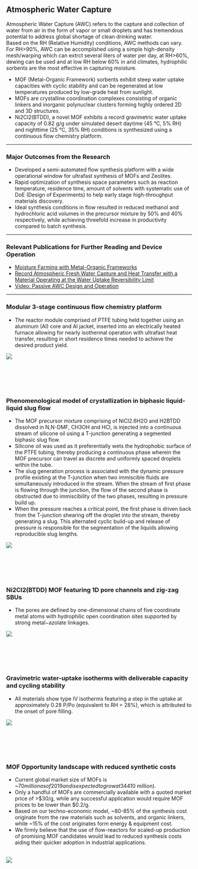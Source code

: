 ## Atmospheric Water Capture <br>
Atmospheric Water Capture (AWC) refers to the capture and collection of water from air in the form of vapor or small droplets and has tremendous potential to address global shortage of clean drinking water.<br>
Based on the RH (Relative Humidity) conditions, AWC methods can vary. For RH>90%, AWC can be accomplished using a simple high-density mesh/warping which can extrct several liters of water per day, at RH>60%, dewing can be used and at low RH below 60% in arid climates, hydrophilic sorbents are the most effective in capturing moisture.<br>  
- MOF (Metal-Organic Framework) sorbents exhibit steep water uptake capacities with cyclic stability and can be regenerated at low temperatures produced by low-grade heat from sunlight.<br>
- MOFs are crystalline coordination complexes consisting of organic linkers and inorganic polynuclear clusters forming highly ordered 2D and 3D structures.<br>
- Ni2Cl2(BTDD), a novel MOF exhibits a record gravimetric water uptake capacity of 0.82 g/g under simulated desert daytime (45 °C, 5% RH) and nighttime (25 °C, 35% RH) conditions is synthesized using a continuous flow chemistry platform.

---

### Major Outcomes from the Research <br>
- Developed a semi-automated flow synthesis platform with a wide operational window for ultrafast synthesis of MOFs and Zeolites.<br>
- Rapid optimization of synthesis space parameters such as reaction temperature, residence time, amount of solvents with systematic use of DoE (Design of Experiments) to help early stage high-throughput materials discovery. <br>
- Ideal synthesis conditions in flow resulted in reduced methanol and hydrochloric acid volumes in the precursor mixture by 50% and 40% respectively, while achieving threefold increase in productivity compared to batch synthesis. <br>

---

### Relevant Publications for Further Reading and Device Operation<br>
- [Moisture Farming with Metal-Organic Frameworks](https://www.sciencedirect.com/science/article/pii/S2451929417302322)
- [Record Atmospheric Fresh Water Capture and Heat Transfer with a Material Operating at the Water Uptake Reversibility Limit](https://pubs.acs.org/doi/abs/10.1021/acscentsci.7b00186)
- [Video: Passive AWC Design and Operation](https://www.youtube.com/watch?v=-6T3ICXWqjc)

---

### Modular 3-stage continuous flow chemistry platform <br>
- The reactor module comprised of PTFE tubing held together using an aluminum (Al) core and Al jacket, inserted into an electrically heated furnace allowing for nearly isothermal operation with ultrafast heat transfer, resulting in short residence times needed to achieve the desired product yield.<br> 
<img src="images/Reactor Schematic.JPG?raw=true"/>

<br><br>
---

### Phenomenological model of crystallization in biphasic liquid-liquid slug flow <br>
- The MOF precursor mixture comprising of NiCl2.6H2O and H2BTDD dissolved in N,N-DMF, CH3OH and HCl, is injected into a continuous stream of silicone oil using a T-junction generating a segmented biphasic slug flow. 
- Silicone oil was used as it preferentially wets the hydrophobic surface of the PTFE tubing, thereby producing a continuous phase wherein the MOF precursor can travel as discrete and uniformly spaced droplets within the tube.
- The slug generation process is associated with the dynamic pressure profile existing at the T-junction when two immiscible fluids are simultaneously introduced in the stream. When the stream of first phase is flowing through the junction, the flow of the second phase is obstructed due to immiscibility of the two phases, resulting in pressure build up.<br>
- When the pressure reaches a critical point, the first phase is driven back from the T-junction shearing off the droplet into the stream, thereby generating a slug. This alternated cyclic build-up and release of pressure is responsible for the segmentation of the liquids allowing reproducible slug lengths. <br>
<img src="images/AWC3.JPG?raw=true"/>

<br><br>
---

### Ni2Cl2(BTDD) MOF featuring 1D pore channels and zig-zag SBUs <br>
- The pores are defined by one-dimensional chains of five coordinate metal atoms with hydrophilic open coordination sites supported by strong metal−azolate linkages.
<img src="images/AWC4.JPG?raw=true"/>

<br><br>
---

### Gravimetric water-uptake isotherms with deliverable capacity and cycling stability <br>
- All materials show type IV isotherms featuring a step in the uptake at approximately 0.28 P/Po (equivalent to RH = 28%), which is attributed to the onset of pore filling.<br>
<img src="images/AWC5.JPG?raw=true"/>

<br><br>
---

### MOF Opportunity landscape with reduced synthetic costs <br>
- Current global market size of MOFs is ~$70 million as of 2019 and is expected to grow at 34% CAGR till 2024 (~$410 million). 
- Only a handful of MOFs are commercially available with a quoted market price of >$30/g, while any successful application would require MOF prices to be lower than $0.2/g. <br>
- Based on our techno-economic model, ~80-85% of the synthesis cost originate from the raw materials such as solvents, and organic linkers, while ~15% of the cost originates form energy & equipment cost. <br>
- We firmly believe that the use of flow-reactors for scaled-up production of promising MOF candidates would lead to reduced synthesis costs aiding their quicker adoption in industrial applications.<br><br>
<img src="images/AWC2.jpg?raw=true"/>

<br><br>
---
